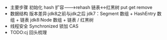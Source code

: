- 主要步骤
  初始化
  hash
  扩容--->rehash
  链表<->红黑树
  put
  get
  remove
- 数据结构
  版本差异:jdk8之前与jdk之后
  jdk7：Segment 数组 + HashEntry 数组 + 链表 
  jdk8:Node 数组 + 链表 / 红黑树
- 线程安全
  Synchronized 锁加 CAS
- TODO:cj 回头梳理
